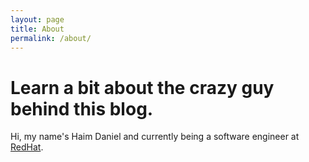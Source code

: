 ```yaml
---
layout: page
title: About
permalink: /about/
---
```


# Learn a bit about the crazy guy behind this blog.
 
Hi, my name's Haim Daniel and currently being a software engineer at [RedHat](http://www.redhat.com/en).